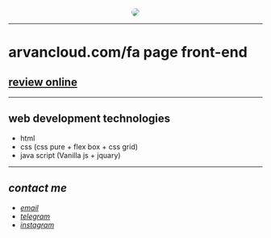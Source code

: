 
<div align="center">
  <img src="https://raw.githubusercontent.com/sys113/arvancloud/main/review.png" style="border-radius:50%">
</div>

---

# arvancloud.com/fa page front-end
## [review online](https://sys113.github.io/arvan-cloud/)

---
## web development technologies
* html 
* css (css pure + flex box + css grid)
* java script (Vanilla js + jquary)

---
## *contact me* 
* *[email](mailto:051.SYS113@gmail.com)*
* *[telegram](https://t.me/SYS113/)*
* *[instagram](https://instagram.com/sys113/)*
